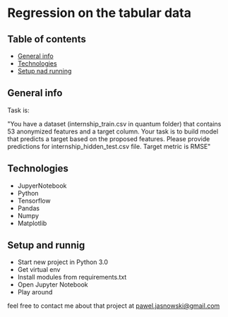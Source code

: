 # Regression on the tabular data

## Table of contents
* [General info](#general-info)
* [Technologies](#technologies)
* [Setup nad running](#setup-and-running)

## General info

Task is:

"You have a dataset (internship_train.csv in quantum folder) that contains 53 anonymized features and a target column. Your task is to build model that predicts a target based on the proposed features. Please provide predictions for internship_hidden_test.csv file. Target metric is RMSE"

## Technologies
  
  - JupyerNotebook
  - Python
  - Tensorflow
  - Pandas 
  - Numpy
  - Matplotlib
  
 ## Setup and runnig
 
 - Start new project in Python 3.0
 - Get virtual env
 - Install modules from requirements.txt
 - Open Jupyter Notebook
 - Play around
 
 feel free to contact me about that project at pawel.jasnowski@gmail.com 


